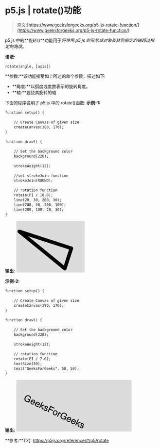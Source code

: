 # p5.js | rotate()功能

> 原文:[https://www.geeksforgeeks.org/p5-js-rotate-function/](https://www.geeksforgeeks.org/p5-js-rotate-function/)

p5.js 中的**旋转()**功能用于*将使用 p5.js 的形状或对象旋转到指定的轴超过指定的角度*。

**语法:**

```
rotate(angle, [axis])

```

**参数:**该功能接受如上所述的单个参数，描述如下:

*   **角度:**以弧度或度数表示的旋转角度。
*   **轴:**要绕其旋转的轴

下面的程序说明了 p5.js 中的 rotate()函数:
**示例-1:**

```
function setup() {

    // Create Canvas of given size
    createCanvas(380, 170);
}

function draw() {

    // Set the background color
    background(220);

    strokeWeight(12);

    //set strokeJoin function
    strokeJoin(ROUND);

    // rotation function
    rotate(PI / 10.0);
    line(20, 30, 200, 30);
    line(200, 30, 200, 100);
    line(200, 100, 20, 30);
}
```

**输出:**
![](img/95a86972afbbee80a48eb09f179b3f96.png)

**示例-2:**

```
function setup() {

    // Create Canvas of given size
    createCanvas(380, 170);
}

function draw() {

    // Set the background color
    background(220);

    strokeWeight(12);

    // rotation function
    rotate(PI / 7.0);
    textSize(30);
    text("GeeksForGeeks", 50, 50);
}
```

**输出:**
![](img/660e31f6949b3a89bc5bf122bfb249e6.png)

**参考:**T2】https://p5js.org/reference/#/p5/rotate
